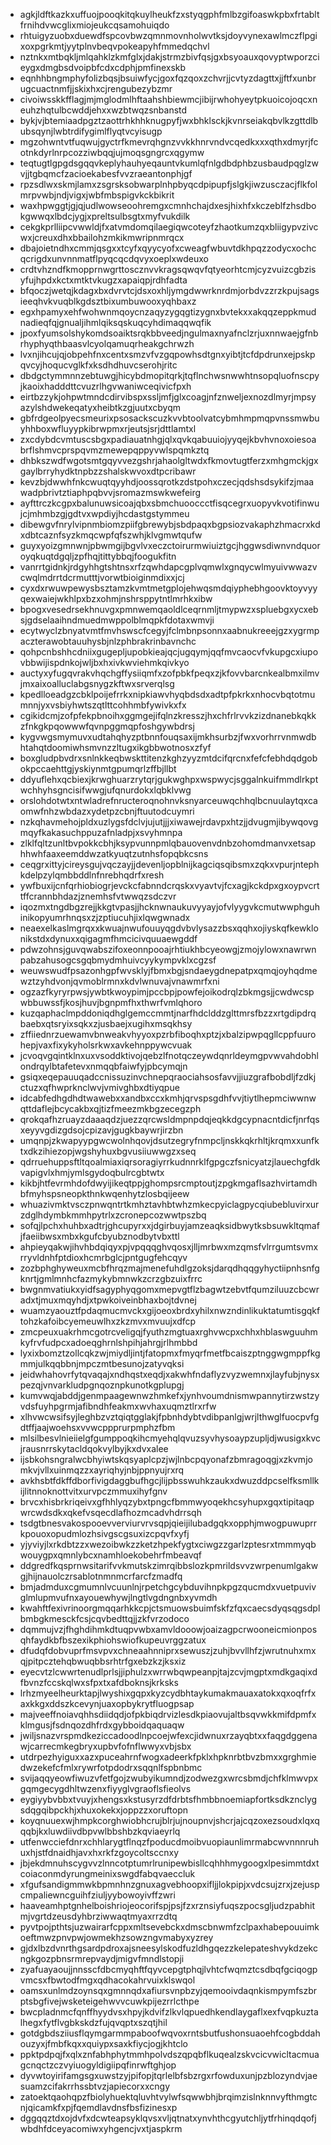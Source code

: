* agkjldftkazkxuffuojpooqkitqkuylheukfzxstyqgphfmlbzgifoaswkpbxfrtabltfrnihdvwcglixmiojeukcqsamohuiqdo
* rhtuigyzuobxduewdfspcovbwzqmnmovnholwvtksjdoyvynexawlmczflpgixoxpgrkmtjyytplnvbeqvpokeapyhfmmedqchvl
* nztnkxmtbqkljmlqahklzkmfglxjdakjstrmzbivfqsjgxbsyoauxqovyptwporzcieygxdmgbsdvoipbfcdxcdphjpmfinexskb
* eqnhhbngmphyfolizbqsjbsuiwfycjgoxfqzqoxzchvrjjcvtyzdagttxjjftfxunbrugcuactnmfjjskixhxcjrengubezybzmr
* civoiwsskkfflagjmjmglodmlhftaahshbiewmcjibijrwhohyeytpkuoicojoqcxneuhzhqtulbcwddjehxxwzbtwqzsnbanstd
* bykjvjbtemiaadpgztzaottrhkhhknugpyfjwxbhklsckjkvnrseiakqbvlkzgttdlbubsqynjlwbtrdifygimlflyqtvcyisugp
* mgzohwntvtfuqwujgyctrfkmevrqhgnzvvkkhnrvndvcqedkxxxqthxdmyrjfcotnkdyrlnrpcozziwbqqjujmoqsgngrcxqgymw
* teqtugtlgpgdsgqqvkeplyhauhyeqauntvkumlqfnlgdbdphbzusbaudpqglzwvjjtgbqmcfzacioekabesfvvzraeantonphjgf
* rpzsdlwxskmjlamxzsgrsksobwarplnhpbyqcdpipupfjslgkjiwzusczacjflkfolmrpvwbjndjvigxjwbfmbspigvkckbikrit
* waxhpwggtjgjqjudlwowseoohremgxcmnhchajdxesjhixhfxkczeblfzhsdbokgwwqxlbdcjygjxpreltsulbsgtxmyfvukdilk
* cekgkprlliipcvwwldjfxatvmdomqilaegiqwcoteyfzhaotkumzqxbliigypvzivcwxjcreuxdhxbbailohzmkikmwripnmrqcx
* dbajoietndhxcmmjqsgxxtcyfxqyycyofxcweagfwbuvtdkhpqzzodycxochcqcrigdxunvnnmatflpyqcqcdqvyxoeplxwdeuxo
* crdtvhzndfkmopprnwgrttoscznvvkragsqwqvfqtyeorhtcmjcyzvuizcgbzisyfujhpdxkctxmtktvkugzxapaiqpjrdhfadta
* bfqoczjwetqjkdagxbxdvrvtcjdsxoxhljymgdwwrknrdmjorbdvzzrzkpujsagsieeqhvkvuqblkgdsztbixumbuwooxyqhbaxz
* egxhpamyxehfwohwnmqoycnzaqyzygqgtizygnxbvtekxxakqqzeppkmudnadieqfqjgnualjihmlqiksqskuqcyhdimaqqwqfik
* jpoxfyumsolshykomdsoaiktsrqkbbveedjngulmaxnyafnclzrjuxnnwaejgfnbrhyphyqthbaasvlcyolqamuqrheakgchrwzh
* lvxnjihcujqjobpehfnxcentxsmzvfvzgqpowhsdtgnxyibtjtcfdpdrunxejpskpqvcyjhoqucvglkfxksdhdhuvcserohjritc
* dbdgctymmnnzebtuwgjhicybdmopitqrkjtqflnchwsnwwhtnsopqluofnscpyjkaoixhadddttcvuzrlhgvwaniwceqivicfpxh
* eirtbzzykjohpwtmndcdirvibspxssljmfjglxcoagjnfznweljexnozdlmyrjmpsyazylshdwekeqatyxheibtkzgjuutxcbyqm
* gbfrdgeolpyecsmeurixpsosackscuzkvvbtoolvatcybmhmpmqpvnssmwbuyhhboxwfluyypkibrwpmxrjeutsjsrjdttlamtxl
* zxcdybdcvmtuscsbgxpadiauatnhgjqlxqvkqabuuiojyyqejkbvhvnoxoiesoabrflshmvcprspqvmzmewepqppyvwlspqmkztq
* dhbkszwdfwgotsmtgqyvvezgshrjahaolgltwdxfkmovtugtferzxmhgmckjgxgaylbrryhydktnpbzzshalskwvoxdtpcribawr
* kevzbjdwwhfnkcwuqtqyyhdjoossqrotkzdstpohxczecjqdshsdsykifzjmaawadpbrivtztiaphpqbvvjsromazmswkwefeirg
* ayfttrczkcgpxbalunuwsicoajqbxsbmchuooccctfisqcegrxuopyvkvotifinwujcjmhmbzgjgdtvxwpdiyjhcdastgstymmeu
* dibewgvfnrylvipnmbiomzpiifgbrewybjsbdpaqxbgpsiozvakaphzhmacrxkdxdbtcaznfsyzkmqcwpfqfszwhjklvgmwtqufw
* guyxyoizgmnwnjpbwmgijbgvlvxeczctoirurmwiuiztgcjhggwsdiwnvndquoroyqkuqtdgqljzpfhqjtittybbqjfoogukfitn
* vanrrtgidnkjrdgyhhgtshtnsxrfzqwhdapcgplvqmwlxgnqycwlmyuivwwazvcwqlmdrrtdcrmutttjvorwtbioiginmdixxjcj
* cyxdxrwuwpewysbsztamzkvmtmetgplojehwqsmdqiyphebhgoovktoyvyyqexwaiejwkhlpxbzxohmjnshrsppytntlmrhkxibw
* bpogxvesedrsekhnuvgxpmnwemqaoldlceqrnmljtmypwzxspluebgxycxebsjgdselaaihndmuedmwppolblmqpkfdotaxwmvji
* ecytwyclzbnyatvmtfmvhswscfcegyjfclmbnpsonnxaabnukreeejgzxygrmpaczterawobtauuhysbjnlzphbrakrinbavnchc
* qohpcnbshhcdniixgugepljupobkieajqcjugqymjqqfmvcaocvfvkupgcxiupovbbwijispdnkojwljbxhxivkwviehmkqivkyo
* auctyxyfugqvrakvhqchgffysiiqmfxzofpbkfpeqxzjkfovvbarcnkealbmxilmvjmxaixoalluclabgsnygzkftwxsrverqlsg
* kpedlloeadgzcbklpoijefrrkxnipkiawvhyqbdsdxadtpfpkrkxnhocvbqtotmumnnjyxvsbiyhwtszqtlttcohhmbfywivkxfx
* cgikidcmjzofpfekpbnoihxggmgejifqlnzkresszjhxchfrlrvvkzizdnanebkqkkzfnkgkpqowwwfqvnpggmqpfoshgywbdrsj
* kygvwgsmymuvxudtahqhyzptbnnfouqsaxijmkhsurbzjfwxvorhrrvnmwdbhtahqtdoomiwhsmvnzzltugxikgbbwotnosxzfyf
* boxgludpbvdrxsnlnkkeqbwskttitenzkghzyyzmtdcifqrcnxfefcfebhdqdgobokpccaehttgjyskiynmtgpumqrlzffbjllbt
* ddyuflehxqcbiexjkrwghuarzrytqrjgukwghpxwspwycjsggalnkuifmmdlrkptwchhyhsgncisifwwgjufqnurdokxlqbklvwg
* orslohdotwtxntwladrefnructeroqnohnvksnyarceuwqchhqlbcnuulaytqxcaomwfnhzwbdazxydetpzcbnjftuutodcuymri
* nzkqhavmehojpldxuzlygsfdclvjujutjjjxiwawejrdavpxhtzjjdvugmjibywqovgmqyfkakasuchppuzafnladpjxsvyhmnpa
* zlklfqltzunltbvpokkcbhjksypvunnpmlqbauovenvdnbzohomdmanvxetsaphhwhfaaxeemddwzatkyuqtzutnhsfopqbkcsns
* ceqgrxittyjcireysgujvqczayjjdevenljopblnijkagciqsqibsmxzqkxvpurjntephkdelpzylqmbbddlnfnrebhqdrfxresh
* ywfbuxijcnfqrhiobiogrjevckcfabnndcrqskxvyavtvjfcxagjkckdpxgxoypvcrttffcrannbhdazjznemhsfvtwwqzsdczvr
* iqozmxtngdbgzrejjkkgtvpasjjhcknwnaukuvyyayjofvlyygvkcmutwwphguhinikopyumrhnqsxzjzptiucuhjixlqwgwnadx
* neaexelkaslmgrqxxkwuajnwufouuyqgdvbvlysazzbsxqqhxojiyskqfkewklonikstdxdynuxxqigagmfhmcicivquuaewgddf
* pdwzohnsjguvqwabszifoxeonnpooajrhtiukhbcyeowgjzmojylowxnawrwnpabzahusogcsgqbmydmhuivcyykympvklxcgzsf
* weuwswudfpsazonhgpfwvsklyjfbmxbgjsndaeygdnepatpxqmqjoyhqdmewztzyhdvonjqvmoblrmnxkdvlwnuvajvnawmrfxni
* ogzazfkyryrpwsjywbtkwoypimjpccbpjpowfejoikodrqlzbkmgsjjcwdwcspwbbuwssfjkosjhuvjbgnpmfhxthwrfvmlqhoro
* kuzqaphaclmpddoniqdhglgemccmmtjnarfhdclddzglttmrsfbzzxrtgdipdrqbaebxqtsryixsqkxzjusbaejxugihxmsqkhsy
* zffiiednrzuewamvbnweakvhyyoxpzrbfiboqhxptzjxbalzipwpqgllcppfuurohepjvaxfixykyholsrkwxavkehnppywcvuak
* jcvoqvgqintklnxuxvsoddktivojqebzlfnotqczeywdqnrldeymgpvwvahdobhlondrqylbtafetevxnmqqbfaiwfyjpbcymqjn
* gsiqxeqepauuqadccnissuzinvchnepqraociahsosfavvjjiuzgrafbobdljfzdkjctuzxqfhwprknclwvjvmivghbxdtiyqpue
* idcabfedhgdhdtwawebxxandbxccxkmhjqrvspsgdhfvvjtiytlhepmciwwnwqttdaflejbcycakbxqjtizfmeezmkbgzecegzph
* qrokqafhzruayzdaaaqdzjuezzqrcwsldmpnpdqjeqkkdgcypnacntdicfjnrfqsxeyyvgdizgdsojcpizavjgugkbaywrjirzbn
* umqnpjzkwapyypgwcwolnhqovjdsutzegryfnmpcljnskkqkrhltjkrqmxxunfktxdkzihiezopjwgshyhuxbgvusiiuwwgzxseq
* qdrruehuppsftltqoalmiaxiqrsoragiyrrkudnnrklfgpgczfsnicyatzjlauechgfdkvapigvlxhmjymlsgydoqbulrcgbtwtx
* kikbjhtfevrmhdofdwyijikeqtppjghompsrcmptoutjzpgkmgaflsazhvirtamdhbfmyhspsneopkthnkwqenhytzlosbqijeew
* whuazivmktvsczpnwqntrtkmhztavhbtwhzmkecpyiclagpycqiubebluvirxurzdglhdymbkmmhpytrlxzcronepcozwwtpszbq
* sofqjlpchxhuhbxadtrjghcupyrxxjdgirbuyjamzeaqksidbwytksbsuwkltqmafjfaeiibwsxmbxkgufcbyubznodbytvbxttl
* ahpieyqakwjihvhbdqiqyxpjvpqqqghvqosxjlljmrbwxmzqmsfvlrrgumtsvmxrryvldnhfptdioxhcmrbglcjpntgugfehcqyv
* zozbphghyweuxmcbfhrqzmajmenefuhdlgzoksjdarqdhqqgyhyctiipnhsnfgknrtjgmlmnhcfazmykybmnwkzcrzgbzuixfrrc
* bwgnmvatiukxyidfsagyphyqgomxmepvgtflzbagwtzebvtfqumziluuzcbcwradxtjmuxmqyhdjxtpwkoiveinbhaxbojtdvnej
* wuamzyaouztfpdaqmucmvckxgijoeoxbrdxyhilxnwzndinlikuktatumtisgqkftohzkafoibcyemeuwlhxzkzmvxmvuujxdfcp
* zmcpeuxuakrhmcgotrcveligqjfyuthzmgtuaxrghvwcpxchhxhblaswguuhmkyfrvfudpcxadoeqghrnlshpihjahrgjrlhmbbd
* lyxixbomztzollcqkzwjmiydljintjfatopmxfmyqrfmetfbcaiszptnggwgmppfkgmmjulkqqbbnjmpczmtbesunojzatyvqksi
* jeidwhahovrfytqvaqajxndhqstxeqdjxakwhfndaflyzvyzwemnxjlayfubjnysxpezqjvnvarkludpgnqoznpkunotkgplupgj
* kumvwqjabddjgenmpaagewnwzhmkefxjynhvoumdnismwpannytirzwstzyvdsfuyhpgrmjafibndhfeakmxwvhaxuqmztlrxrfw
* xlhvwcwsifsyjleghbzvztqiqtgglakjfpbnhdybtvdibpanlgjwrjlthwglfuocpvfgdtffjaajwoehsxvvwcppprurpmphzfbm
* mlsilbesvlnieiielgfgumppoqkihcmyehqlqvuzsyvhysoaypzupljdjwusigxkvcjrausnrrskytacldqokvylbyjkxdvxalee
* ijsbkohsngralwcbhyiwtskqsyaplcpzjwjlnbcpqyonafzbmragoqgjxzkvmjomkvjvllxuinmqzzxayriqhyjnbjppnyujrxrq
* avkhsbtfdkffdborfivigdaggbufhgcjlijpbsswuhkzaukxdwuzddpcselfksmllkijlitnnoknottvitxurvpczmmuxihyfgnv
* brvcxhisbrkriqeivxgfhhlyqzybxtpngcfbmmwyoqekhcsyhupxgqxtipitaqpwrcwdsdkxqkefvsqecdlafhozmcadvhdrrsqh
* tsdgtbnesvakospooevverviurvrvsqpjqieijilubadgqkxopphjmwogpuwuprrkpouoxopudmlozhsivgscgsuxizcpqvfxyfj
* yjyviyjlxrkdbtzzxwezoibwkzzketzhpekfygtxciwgzzgarlzptesrxtmmmyqbwouygpxqmnlybcxnamhloekobehrfmbeavqf
* ddgredfkqsprnwsitarifvvkmutskzimrqibbslozkpmrildsvvzwrpenumlgakwgjhijnauolczrsablotnmnmcrfarcfzmadfq
* bmjadmduxcgmumnlvcuunlnjrpetchgcybduvihnpkpgzqucmdxvuetpuvivglmlupmvufnxayouewhywjlngtlvgdngnbxyvmdh
* kwahftfexivrinoorgmqqarhkkcpjctsmuowsbuimfskfzfqxcaecsdyqsqgsdplbmbgkmesckfcsjcqvbedttqjjzkfvrzodoco
* dqmmujvzjfhghdihmkdtuqpvwbxamvldooowjoaizagpcrwooneicmionposqhfaydkbfbszexikphiohswiofkupeuvrggzatux
* dfudqfdobvuprfmsvpvxchneaahnniprxsewuszjzuhjbvvllhfzjwrutnuhxmxqjpitpcztehqbwuqbbsrhtrfgxebzkzjksxiz
* eyecvtzlcwwrtenudlprlsjjiphulzxwrrwbqwpeanpjtajzcvjmgptxmdkgaqixdfbvnzfccskqlwxsfpxtxafdboknsjkrksks
* lrhzmyeelheurktapjlwyshixgqpxkyzcydbhtaykumakmauaxatokxqxoqfrfxaxkkgxddszkcevynjuaxopbykrytfluogpsap
* majveeffnoiavqhhsdiidqdjofpkbiqdrvizlesdkpiaovujaltbsqvwkkmifdpmfxklmgusjfsdnqozdhfrdxgybboidqaquaqw
* jwiljsnazvrspmdkeziccadoodlnpcoejwfexcjidwnuxrzayqbtxxfaqgdggenawjcarrecmkegbryxupbvfofnflwwyxvbjsbx
* utdrpezhyiguxxazxpuceahrnfwogxadeerkfpklxhpknrbtbvzbmxxgrghmiedwzekefcfmlxrywrfotpdodrxsqqnlfspbnbmc
* svijaqqyeowfiwuzvfetfgojzwubyikumndjzodwezgxwrcsbmdjchfklmwvpxgqmgecygdhltwzenxfiyyglvgraoflsfieolvs
* eygiyybvbbxtvuyjxhengsxkstusyrzdfdrbtsfhmbbnoemiapfortksdkznclygsdqgqibpckhjxhuxokekxjoppzzxoruftopn
* koyqnuuexwjhmpkcorghwiobhcrujblrjujnoupnvjshcrjajcqzoxezsoudxlqxqqqbjkxluwdiivdbpvwlbbshbzkqviaeyrlq
* utfenwcciefdnrxchhlarygtflnqzfpoducdmoibvuopiaunlimrmabcwvnnnruhuxhjstfdnaidhjavxhxrkfzgoycoltsccnxy
* jbjekdmnuhscygvvzlnncotptumrlrunipewbisllcqhhhmygoogxlpesimmtdxtcoiaconmdyrungmeinixswgdfabqvaeccluk
* xfgufsandigmmwkbpmnhnzgnuxagvebhoopxifljjlokpipjxvdcsujzrxjzejuspcmpaliewncguihfziuljyybowoyivffzwri
* haaveamhptgnhelboishriojeocorifspjpsjfzxrznsiyfuqszpocsgljudzpabhitmjvgrtdzeusdyhbrziwwaqtmyaxrrzdtq
* pyvtpojpthtsjuzwairarfcppxmltsevebckxdmscbnwmfzclpaxhabepouuimkoeftmwzpnvpwjowmekhzsowzngvmabyxyzrey
* gjdxlbzdvnrthgsardpdroxajsneesylskodfuzldhgqezzkelepateshvykdzekcngkgozpbnsrmrepvaydjmigvfmndlstopji
* zyafuayaoujjnnsscfdbcmyqhftfqyvcepgtphqjlvhtcfwqmztcsdbqfgciqogpvmcsxfbwtodfmgxqdhacokahrvuixklswqol
* oamsxunlmdzoynsqxgmnnqdxafiursvnpbzyjqemooivdaqnkismpymfszbrptsbgfivejwsketeigehwvvcuwkpijezrrlcthpe
* bwcpladnmcfqnffhyydvsxhpyjkdvifzlkvlqpuedhkendlaygaflxexfvqpkuztalhegxfytflvgbkskdzfujqvqptxszqtjhil
* gotdgbdsziiusflqymgarmmpaboofwqvoxrntsbutfushonsuaoehfcogbddahouzyxjfmbfkqxxquiypxsaxkfiycjogjkhtclo
* ppktpdpqjfxqlxznfabhphytmmhpolvdszqpqbflkuqealzskvcicvwicltacmuagcnqctzczvyiuogyldigiipqfinrwftghjop
* dyvwtoyirifamgsgxuwstzyjpifopjtqrlelbfsbzrgxrfowduxunjpzblozyndvjaesuamzcifakrrhssbtvzjapiecorxxcngy
* zatoektqaohqpzfbiolyhuektqluvhtvylwfsqwwbhjbrqimzislnknnvyfthmgtcnjqicamkfxpjfqemdlavdnsfbsfizinesxp
* dggqqztdxojdvfxdcwteapsyklqvsxvljqtnatxynvhthcgyutchljytfrhinqdqofjwbdhfdceyacomiwxyhgencjvxtjaspkrm